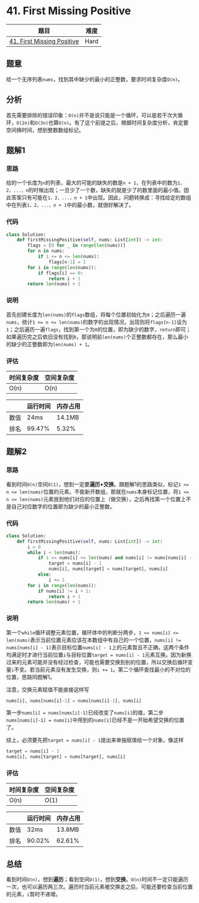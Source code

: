 # 41. First Missing Positive

| 题目 | 难度 |
| ---- | ---- |
| [41. First Missing Positive](https://leetcode.com/problems/first-missing-positive/) | Hard |

## 题意

给一个无序列表`nums`，找到其中缺少的最小的正整数，要求时间复杂度`O(n)`。

## 分析

首先需要排除的错误印象：`O(n)`并不是说只能是一个循环，可以是若干次大循环，`O(2n)`和`O(3n)`也算`O(n)`。有了这个前提之后，根据时间复杂度分析，肯定要空间换时间，想到整数数组标记。

## 题解1

### 思路

给的一个长度为`n`的列表，最大的可能的缺失的数是`n + 1`，在列表中的数为`1，2，...，n`的时候出现；一旦少了一个数，缺失的就是少了的数里面的最小值。因此答案只有可能在`1，2，...，n + 1`中出现。因此，问题转换成：寻找给定的数组中在列表`1，2，...，n + 1`中的最小数，就很好解决了。

### 代码

```python
class Solution:
    def firstMissingPositive(self, nums: List[int]) -> int:
        flags = [0 for _ in range(len(nums))]
        for n in nums:
            if 1 <= n <= len(nums):
                flags[n-1] = 1
        for i in range(len(nums)):
            if flags[i] == 0:
                return i + 1
        return len(nums) + 1
```

### 说明

首先创建长度为`len(nums)`的`flags`数组，将每个位置初始化为`0`；之后遍历一遍`nums`，统计`1 <= n <= len(nums)`的数字的出现情况，出现则将`flags[n-1]`设为`1`；之后遍历一遍`flags`，找到第一个为`0`的位置，即为缺少的数字，`return`即可；如果遍历完之后依旧没有找到`0`，那说明前`len(nums)`个正整数都存在，那么最小的缺少的正整数即为`len(nums) + 1`。

### 评估

| 时间复杂度 | 空间复杂度 |
| ---- | ---- |
| O(n) | O(n) |

| | 运行时间 | 内存占用 |
| ---- | ---- | ---- |
| 数值 | 24ms | 14.1MB |
| 排名 | 99.47% | 5.32% |

## 题解2

### 思路

看到时间`O(n)`空间`O(1)`，想到一定要**遍历+交换**。跟题解1的思路类似，标记`1 <= n <= len(nums)`位置的元素。不能新开数组，那就在`nums`本身标记位置，将`1 <= n <= len(nums)`元素放到他们对应的位置上（做交换），之后再找第一个位置上不是自己对应数字的位置即为缺少的最小正整数。

### 代码

```python
class Solution:
    def firstMissingPositive(self, nums: List[int]) -> int:
        i = 0
        while i < len(nums):
            if 1 <= nums[i] <= len(nums) and nums[i] != nums[nums[i] - 1]:
                target = nums[i] - 1
                nums[i], nums[target] = nums[target], nums[i]
            else:
                i += 1
        for i in range(len(nums)):
            if nums[i] != i + 1:
                return i + 1
        return len(nums) + 1
```

### 说明

第一个`while`循环调整元素位置，循环体中的判断分两步，`1 <= nums[i] <= len(nums)`表示当前位置元素应该在本数组中有自己的一个位置，`nums[i] != nums[nums[i] - 1]`表示目标位置`nums[i] - 1`上的元素暂且不正确，这两个条件均满足时才进行当前位置`i`与目标位置`target = nums[i] - 1`元素互换。因为新换过来的元素可能并没有经过检查，可能也需要交换到别的位置，所以交换后循环变量`i`不变。若当前元素没有发生交换，则`i += 1`。第二个循环查找最小的不对位的位置，思路同题解1。

注意，交换元素赋值不能直接这样写

```python
nums[i], nums[nums[i]-1] = nums[nums[i]-1], nums[i]
```

第一步`nums[i] = nums[nums[i]-1]`已经改变了`nums[i]`的值，第二步`nums[nums[i]-1] = nums[i]`中用到的`nums[i]`已经不是一开始希望交换的位置了。

综上，必须要先把`target = nums[i] - 1`提出来单独赋值给一个对象，像这样

```python
target = nums[i] - 1
nums[i], nums[target] = nums[target], nums[i]
```

### 评估

| 时间复杂度 | 空间复杂度 |
| ---- | ---- |
| O(n) | O(1) |

| | 运行时间 | 内存占用 |
| ---- | ---- | ---- |
| 数值 | 32ms | 13.8MB |
| 排名 | 90.02% | 62.61% |

## 总结

看到时间`O(n)`，想到**遍历**；看到空间`O(1)`，想到**交换**。`O(n)`时间不一定只能遍历一次，也可以遍历两三次。遍历时当前元素被交换走之后，可能还要检查当前位置的元素，`i`暂时不递增。
